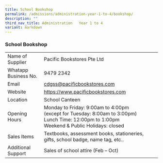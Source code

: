 ```yaml
---
title: School Bookshop
permalink: /admissions/administration-year-1-to-4/bookshop/
description: ""
third_nav_title: Administration   Year 1 to 4
variant: markdown
---
```

### School Bookshop

|  |  |
|---|---|
| Name of Supplier | Pacific Bookstores Pte Ltd  |
| Whatapp Business No. | 9479 2342  |
| Email | cdgss@pacificbookstores.com |
| Website | https://www.pacificbookstores.com |
| Location | School Canteen |
| Opening Hours | Monday to Friday: 9:00am to 4:00pm <br>(except for Tuesday: 8:00am to 3:00pm)<br>Lunch Time: 12:00pm to 1:00pm<br>Weekend &amp; Public Holidays: closed |
| Sales Items | Textbooks, assessment books, stationeries, gifts, school badge, name tag,  etc.. |
| Additional Support | Sales of school attire (Feb – Oct) |